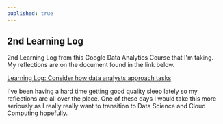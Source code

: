 ```yaml
---
published: true
---
```

## 2nd Learning Log

2nd Learning Log from this Google Data Analytics Course that I'm taking. My reflections are on the document found in the link below. 

[Learning Log: Consider how data analysts approach tasks](https://docs.google.com/document/d/1TEOtuD0xxiboii2sIGrjZHM-E7pqzhNLadNB-RrX6sk/edit?usp=sharing)

I've been having a hard time getting good quality sleep lately so my reflections are all over the place. One of these days I would take this more seriously as I really really want to transition to Data Science and Cloud Computing hopefully.

